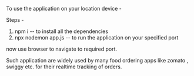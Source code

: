 To use the application on your location device - 

Steps - 
1. npm i -- to install all the dependencies
2. npx nodemon app.js -- to run the application on your specified port

now use browser to navigate to required port.

Such application are widely used by many food ordering apps like zomato , swiggy etc. for their realtime tracking of orders.
